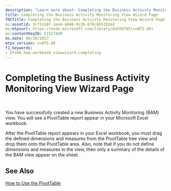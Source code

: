 ```yaml
---
description: "Learn more about: Completing the Business Activity Monitoring View Wizard Page"
title: Completing the Business Activity Monitoring View Wizard Page
TOCTitle: Completing the Business Activity Monitoring View Wizard Page
ms:assetid: 3cf3cb07-1ee8-4048-9c3b-676c865192ed
ms:mtpsurl: https://msdn.microsoft.com/library/Aa559705(v=BTS.80)
ms:contentKeyID: 51527440
ms.date: 08/30/2017
mtps_version: v=BTS.80
f1_keywords:
- bts06.bam.workbook.viewwizard.completing
---
```


# Completing the Business Activity Monitoring View Wizard Page

 

You have successfully created a new Business Activity Monitoring (BAM) view. You will see a PivotTable report appear in your Microsoft Excel workbook.

After the PivotTable report appears in your Excel workbook, you must drag the defined dimensions and measures from the PivotTable tree view and drop them onto the PivotTable area. Also, note that if you do not define dimensions and measures in the view, then only a summary of the details of the BAM view appear on the sheet.

## See Also

[How to Use the PivotTable](https://msdn.microsoft.com/library/aa578091\(v=bts.80\))

